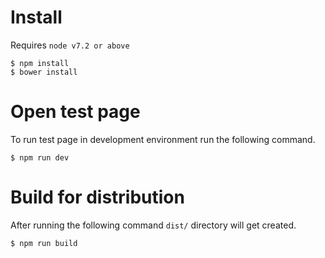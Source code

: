 # Install

Requires `node v7.2 or above`
```
$ npm install
$ bower install
```

# Open test page

To run test page in development environment run the following command.

```
$ npm run dev
```

# Build for distribution

After running the following command `dist/` directory will get created.

```
$ npm run build
```